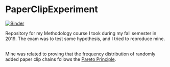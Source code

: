 # PaperClipExperiment
[![Binder](https://mybinder.org/badge_logo.svg)](https://mybinder.org/v2/gh/zelenkastiot/PaperClipExperiment/master?filepath=Experiment%20.ipynb)


Repository for my Methodology course I took during my fall semester in 2019. The exam was to test some hypothesis, and I tried to reproduce mine.

<br>Mine was related to proving that the frequency distribution of randomly added paper clip chains follows the [Pareto Principle](https://www.investopedia.com/terms/p/paretoprinciple.asp). 
